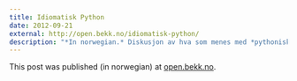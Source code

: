```yaml
---
title: Idiomatisk Python
date: 2012-09-21
external: http://open.bekk.no/idiomatisk-python/
description: "*In norwegian.* Diskusjon av hva som menes med *pythonisk* kode, og hvordan en spiller på de styrkene Python har, i stedet for å bare skrive Java eller C med en litt penere syntaks."
---
```


This post was published (in norwegian) at [open.bekk.no](http://open.bekk.no/idiomatisk-python/).
